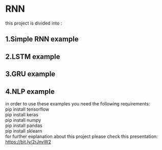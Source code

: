 # RNN
 this project is divided into :
## 1.Simple RNN example
## 2.LSTM example
## 3.GRU example
## 4.NLP example
in order to use these examples you need the following requirements:  
 pip install tensorflow  
 pip install keras  
 pip install numpy  
 pip install pandas  
 pip install sklearn  
for further explanation about this project please check this presentation: https://bit.ly/2rJnvW2
